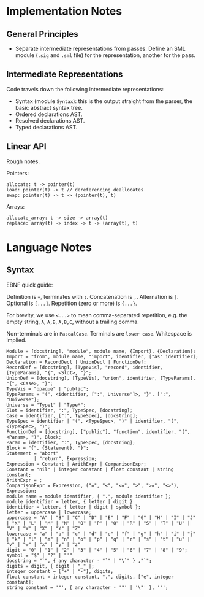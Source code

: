 # Implementation Notes

## General Principles

- Separate intermediate representations from passes. Define an SML module
  (`.sig` and `.sml` file) for the representation, another for the pass.

## Intermediate Representations

Code travels down the following intermediate representations:

- Syntax (module `Syntax`): this is the output straight from the parser, the basic abstract
  syntax tree.
- Ordered declarations AST.
- Resolved declarations AST.
- Typed declarations AST.

## Linear API

Rough notes.

Pointers:

```
allocate: t -> pointer(t)
load: pointer(t) -> t // dereferencing deallocates
swap: pointer(t) -> t -> (pointer(t), t)
```

Arrays:

```
allocate_array: t -> size -> array(t)
replace: array(t) -> index -> t -> (array(t), t)
```

# Language Notes

## Syntax

EBNF quick guide:

Definition is `=`, terminates with `;`. Concatenation is `,`. Alternation is
`|`. Optional is `[...]`. Repetition (zero or more) is `{...}`.

For brevity, we use `<...>` to mean comma-separated repetition, e.g. the empty
string, `A`, `A,B`, `A,B,C`, without a trailing comma.

Non-terminals are in `PascalCase`. Terminals are `lower case`. Whitespace is
implied.

```
Module = [docstring], "module", module name, {Import}, {Declaration};
Import = "from", module name, "import", identifier, ["as" identifier];
Declaration = RecordDecl | UnionDecl | FunctionDef;
RecordDef = [docstring], [TypeVis], "record", identifier, [TypeParams], "{", <Slot>, "}";
UnionDef = [docstring], [TypeVis], "union", identifier, [TypeParams], "{", <Case>, "}";
TypeVis = "opaque" | "public";
TypeParams = "(", <identifier, [":", Universe"]>, "}", [":", "Universe"];
Universe = "Type1" | "Type*";
Slot = identifier, ":", TypeSpec, [docstring];
Case = identifier, [":", TypeSpec], [docstring];
TypeSpec = identifier | "(", <TypeSpec>, ")" | identifier, "(", <TypeSpec>, ")";
FunctionDef = [docstring], ["public"], "function", identifier, "(", <Param>, ")", Block;
Param = identifier, ":", TypeSpec, [docstring];
Block = "{", {Statement}, "}";
Statement = "abort"
          | "return", Expression;
Expression = Constant | ArithExpr | ComparisonExpr;
Constant = "nil" | integer constant | float constant | string constant;
ArithExpr = ;
ComparisonExpr = Expression, ("=", "<", "<=", ">", ">=", "<>"), Expression;
module name = module identifier, { ".", module identifier };
module identifier = letter, { letter | digit }
identifier = letter, { letter | digit | symbol };
letter = uppercase | lowercase;
uppercase = "A" | "B" | "C" | "D" | "E" | "F" | "G" | "H" | "I" | "J" | "K" | "L" | "M" | "N" | "O" | "P" | "Q" | "R" | "S" | "T" | "U" | "V" | "W" | "X" | "Y" | "Z"
lowercase = "a" | "b" | "c" | "d" | "e" | "f" | "g" | "h" | "i" | "j" | "k" | "l" | "m" | "n" | "o" | "p" | "q" | "r" | "s" | "t" | "u" | "v" | "w" | "x" | "y" | "z"
digit = "0" | "1" | "2" | "3" | "4" | "5" | "6" | "7" | "8" | "9";
symbol = "$" | "?" | "'"
docstring = "`", { any character - "`" | "\`" } ,"`";
digits = digit, { digit | "_" |;
integer constant = ["+" | "-"], digits;
float constant = integer constant, ".", digits, ["e", integer constant];
string constant = '"', { any character - '"' | '\"' }, '"';
```

